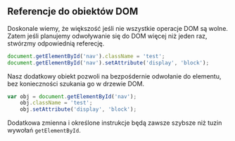 
## Referencje do obiektów DOM

Doskonale wiemy, że większość jeśli nie wszystkie operacje DOM są wolne. Zatem jeśli planujemy odwoływanie się do DOM więcej niż jeden raz, stwórzmy odpowiednią referecję.

```javascript
document.getElementById('nav').className = 'test';
document.getElementById('nav').setAttribute('display', 'block');
```

Nasz dodatkowy obiekt pozwoli na bezpośdernie odwołanie do elementu, bez konieczności szukania go w drzewie DOM.

```javascript
var obj = document.getElementById('nav');
	obj.className = 'test';
	obj.setAttribute('display', 'block');
```

Dodatkowa zmienna i określone instrukcje będą zawsze szybsze niż tuzin wywołań `getElementById`.
